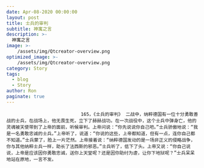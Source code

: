 ```yaml
---
date: Apr-08-2020 00:00:00
layout: post
title: 士兵的审判
subtitle: 神寓之言
description: >-
  神寓之言
image: >-
    /assets/img/Qtcreator-overview.png
optimized_image: >-
    /assets/img/Qtcreator-overview.png
category: Story
tags:
  - blog
  - Story
author: Ron
paginate: true
---
```


							　　165，《士兵的审判》 二战中，纳粹德国有一位十分勇敢善战的士兵，在战场上，他无畏生死，立下了赫赫战功。在一次战役中，这个士兵中弹身亡，他的灵魂被天使带到了上帝的面前，听候审判。上帝问说：“你先说说你自己吧。”士兵骄傲地说：“我是一名勇敢忠诚的士兵。”上帝听了，说道：“你说的这些，上帝都知道，但有一点，连你自己都不知道。”士兵蒙了，脸上一片茫然。上帝接着说：“纳粹德国发动的是一场非正义的侵略战争，你与其他纳粹士兵一样，助长了法西斯的邪恶。”士兵听了，低下了头。上帝又说：“你自己说说，上帝是应该因你勇敢忠诚，送你上天堂呢？还是因你助纣为虐，让你下地狱呢？”士兵呆呆地站在原地，一言不发。
							
							
						
